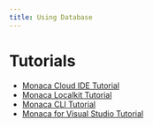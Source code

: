 ```yaml
---
title: Using Database
---
```


# Tutorials

- [Monaca Cloud IDE Tutorial](/en/monaca_ide/tutorial)
- [Monaca Localkit Tutorial](/en/monaca_localkit/tutorial)
- [Monaca CLI Tutorial](/en/monaca_cli/tutorial)
- [Monaca for Visual Studio Tutorial](/en/monaca_vs/tutorial)

